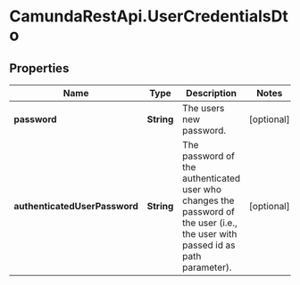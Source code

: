 # CamundaRestApi.UserCredentialsDto

## Properties
Name | Type | Description | Notes
------------ | ------------- | ------------- | -------------
**password** | **String** | The users new password. | [optional] 
**authenticatedUserPassword** | **String** | The password of the authenticated user who changes the password of the user (i.e., the user with passed id as path parameter). | [optional] 
